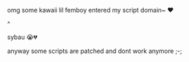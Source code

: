omg some kawaii lil femboy entered my script domain~ ❤

^

sybau 😭💔


anyway some scripts are patched and dont work anymore ;-;
